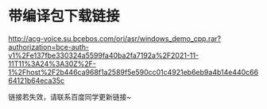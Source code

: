 # 带编译包下载链接

http://acg-voice.su.bcebos.com/ori/asr/windows_demo_cpp.rar?authorization=bce-auth-v1%2Fe137fbe330324a5599fa40ba2fa7192a%2F2021-11-11T11%3A24%3A30Z%2F-1%2Fhost%2F2b446ca968f1a2589f5e590cc01c4921eb6eb9a4b14e440c6664121b64eca35c



链接若失效，请联系百度同学更新链接~